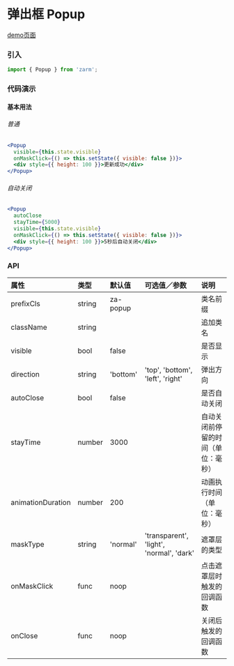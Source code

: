 # 弹出框 Popup

[demo页面](https://zhongantecheng.github.io/zarm/#/popup)

### 引入

```js
import { Popup } from 'zarm';
```

### 代码演示

#### 基本用法

###### 普通
```jsx
<Popup
  visible={this.state.visible}
  onMaskClick={() => this.setState({ visible: false })}>
  <div style={{ height: 100 }}>更新成功</div>
</Popup>
```

###### 自动关闭
```jsx
<Popup
  autoClose
  stayTime={5000}
  visible={this.state.visible}
  onMaskClick={() => this.setState({ visible: false })}>
  <div style={{ height: 100 }}>5秒后自动关闭</div>
</Popup>
```

### API

| 属性 | 类型 | 默认值 | 可选值／参数 | 说明 |
| :--- | :--- | :--- | :--- | :--- |
| prefixCls | string | za-popup | | 类名前缀 |
| className | string | | | 追加类名 |
| visible | bool | false | | 是否显示 |
| direction | string | 'bottom' | 'top', 'bottom', 'left', 'right' | 弹出方向 |
| autoClose | bool | false | | 是否自动关闭 |
| stayTime | number | 3000 | | 自动关闭前停留的时间（单位：毫秒） |
| animationDuration | number | 200 | | 动画执行时间（单位：毫秒） |
| maskType | string | 'normal' | 'transparent', 'light', 'normal', 'dark' | 遮罩层的类型 |
| onMaskClick | func | noop | | 点击遮罩层时触发的回调函数 |
| onClose | func | noop | | 关闭后触发的回调函数 |



